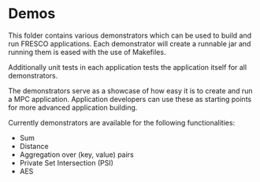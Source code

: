 
Demos
=====

This folder contains various demonstrators which can be used to build and run
FRESCO applications. Each demonstrator will create a runnable jar and running
them is eased with the use of Makefiles.

Additionally unit tests in each application tests the application itself for
all demonstrators.

The demonstrators serve as a showcase of how easy it is to create and run a MPC
application. Application developers can use these as starting points for more
advanced application building.

Currently demonstrators are available for the following functionalities:

* Sum
* Distance
* Aggregation over (key, value) pairs
* Private Set Intersection (PSI)
* AES